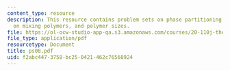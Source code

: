 ```yaml
---
content_type: resource
description: This resource contains problem sets on phase partitioning, free energy
  on mixing polymers, and polymer sizes.
file: https://ol-ocw-studio-app-qa.s3.amazonaws.com/courses/20-110j-thermodynamics-of-biomolecular-systems-fall-2005/f2abc4473758bc250421462c76568924_ps08.pdf
file_type: application/pdf
resourcetype: Document
title: ps08.pdf
uid: f2abc447-3758-bc25-0421-462c76568924
---
```

